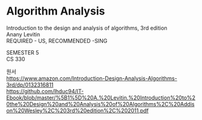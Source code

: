 # Algorithm Analysis
Introduction to the design and analysis of algorithms, 3rd edition<br>
Anany Levitin
<br>REQUIRED - US, RECOMMENDED -SING

SEMESTER 5<br>
CS 330

원서<br>
https://www.amazon.com/Introduction-Design-Analysis-Algorithms-3rd/dp/0132316811<br>
https://github.com/lhduc94/IT-Ebook/blob/master/%5B1%5D%20A.%20Levitin.%20Introduction%20to%20the%20Design%20and%20Analysis%20of%20Algorithms%2C%20Addison%20Wesley%2C%203rd%20edition%2C%202011.pdf
